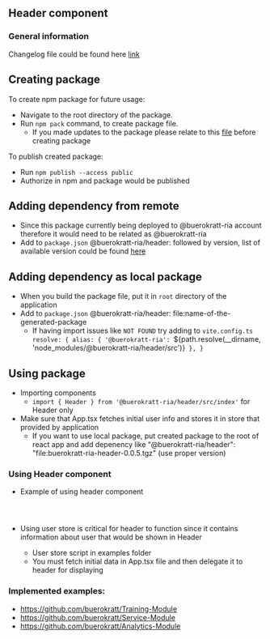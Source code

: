 ## Header component

### General information

Changelog file could be found here [link](CHANGELOG.md)

## Creating package

To create npm package for future usage:
* Navigate to the root directory of the package.
* Run `npm pack` command, to create package file.
  * If you made updates to the package please relate to this [file](MAKING_CHANGES.md) before creating package

To publish created package:
* Run `npm publish --access public`
* Authorize in npm and package would be published

## Adding dependency from remote
- Since this package currently being deployed to @buerokratt-ria account therefore it would need to be related as @buerokratt-ria
- Add to `package.json` @buerokratt-ria/header: followed by version, list of available version could be found [here](CHANGELOG.md)

## Adding dependency as local package
- When you build the package file, put it in `root` directory of the application
- Add to `package.json` @buerokratt-ria/header: file:name-of-the-generated-package
  - If having import issues like `NOT FOUND` try adding to `vite.config.ts` 
    `resolve: {
    alias: {
        '@buerokratt-ria': `${path.resolve(__dirname, 'node_modules/@buerokratt-ria/header/src')}`
        },
    }`

## Using package
* Importing components
  * `import { Header } from '@buerokratt-ria/header/src/index'` for Header only
* Make sure that App.tsx fetches initial user info and stores it in store that provided by application
    * If you want to use local package, put created package to the root of react app and add depenency like "@buerokratt-ria/header": "file:buerokratt-ria-header-0.0.5.tgz" (use proper version)

### Using Header component
* Example of using header component  
  <Header
    user={useUserInfoStore.getState()}  
  />

* Using user store is critical for header to function since it contains information about user that would be shown in Header
  * User store script in examples folder
  * You must fetch initial data in App.tsx file and then delegate it to header for displaying

### Implemented examples:
* https://github.com/buerokratt/Training-Module
* https://github.com/buerokratt/Service-Module
* https://github.com/buerokratt/Analytics-Module
